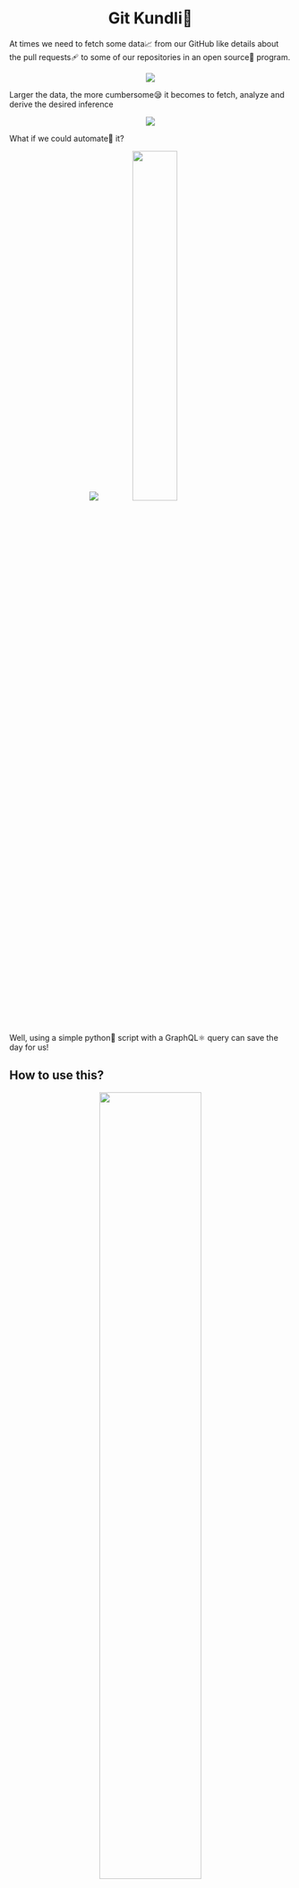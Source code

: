 <h1 align = "center">Git Kundli📑</h1>

At times we need to fetch some data📈 from our GitHub like details about the pull requests🩹 to some of our repositories in an open source🤝 program. 

<p align = "center"><img src = "https://media.giphy.com/media/3osxYc2axjCJNsCXyE/giphy.gif"></p>

Larger the data, the more cumbersome😪 it becomes to fetch, analyze and derive the desired inference

<p align = "center"><img src = "https://media.giphy.com/media/l2JhpjWPccQhsAMfu/giphy.gif"></p>

What if we could automate🤖 it?

<p align = "center"><img src = "<p align = "center"><img src = "https://media.giphy.com/media/fwfbJvRNHb5sI/giphy.gif" width = 40%></p>

Well, using a simple python🐍 script with a GraphQL⚛ query can save the day for us!

## How to use this?
<p align = "center"><img src = "https://media.giphy.com/media/26AHPxxnSw1L9T1rW/giphy.gif" width = 60%></p>

- I assume you have Anaconda installed in your operating system and set to path. If not, please visit this [link](https://docs.anaconda.com/anaconda/install/) and do it
- Clone or Download this repository ⏬
- Open the Terminal 🐱‍💻
- Move inside 👉 the your cloned copy of the repo 

```cd GitKundli```
- Now make sure you have all the dependencies🧱 

```pip install -r requirements.txt```

- Visit this [link](https://github.com/settings/tokens) and Click on ```Generate new token```
- Intially select all the options. [ Note: Later on you can come back, delete this token and generate a new one with only the permissions you think are necessary]
- Don't forget to give a name to the token ( say ```gitkundli``` )
- Copy the alphanumeric value of the taken [and save it in a text file for future reference. Remember you can only access this once on GitHub]
- Now add an environment variable to your system such that name is ```GITHUB_TOKEN``` and value is the one you copied earlier. 
- Return back inside your cloned repo ```GitKundli```
- Now let's run our script and store our results in a csv file ```python gitkundli.py```

## License 📜
<p align = 'center'><img src = 'https://media.giphy.com/media/XfD8VJDUurgMjNEP72/giphy.gif' width = 40%></p>

[MIT License](./LICENSE)
